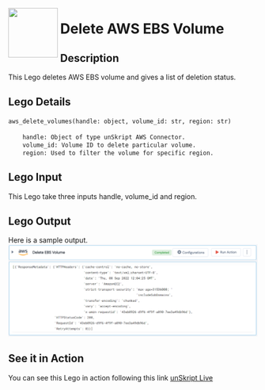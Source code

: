 [<img align="left" src="https://unskript.com/assets/favicon.png" width="100" height="100" style="padding-right: 5px">](https://unskript.com/assets/favicon.png) 
<h1>Delete AWS EBS Volume </h1>

## Description
This Lego deletes AWS EBS volume and gives a list of deletion status.


## Lego Details

    aws_delete_volumes(handle: object, volume_id: str, region: str)

        handle: Object of type unSkript AWS Connector.
        volume_id: Volume ID to delete particular volume.
        region: Used to filter the volume for specific region.

## Lego Input

This Lego take three inputs handle, volume_id and region.

## Lego Output
Here is a sample output.
<img src="./1.png">

## See it in Action

You can see this Lego in action following this link [unSkript Live](https://unskript.com)